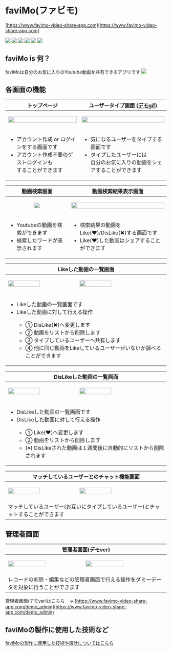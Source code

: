 # faviMo(ファビモ)
[https://www.favimo-video-share-app.com](https://www.favimo-video-share-app.com)

<img src="https://img.shields.io/badge/Rails-v6.0.3.6-red"> <img src="https://img.shields.io/badge/ruby-v2.6.4-red"> <img src="https://img.shields.io/badge/rbenv-v1.1.2-red"> <img src="https://img.shields.io/badge/Node.js-v14.16.1-green"> <img src="https://img.shields.io/badge/nvm-v14.16.1-green"> <img src="https://img.shields.io/badge/yarn-v1.22.5-lightblue"> 

## faviMo is 何？
faviMoは自分のお気に入りのYoutube動画を共有できるアプリです
<a align="center">
<img src="https://i.gyazo.com/cda03723ab1b3467a6b8345f844be440.png">
</a>

## 各画面の機能
| トップページ | ユーザータイプ画面 ([デモgif]()) |
| --- | --- |
| <p align="center"><img src="https://i.gyazo.com/0991b86d49a3ec2c3dd6c99f158ab858.png" width="100%"></p> | <p align="center"><img src="https://i.gyazo.com/e3c4a651987517083d9d4d825f32d3eb.png" width="100%"></p> |
| <ul><li>アカウント作成 or ログインをする画面です</li><li>アカウント作成不要のゲストログインも</br>することができます</li></ul>  | <ul><li>気になるユーザーをタイプする画面です</li><li>タイプしたユーザーには</br>自分のお気に入りの動画をシェアすることができます</li></ul> |

| 動画検索画面 | 動画検索結果表示画面 |
| --- | --- |
| <p align="center"><img src="https://i.gyazo.com/4cf6b0f65a35feed5ffc71354d49669a.png"></p> | <p align="center"><img src="https://i.gyazo.com/5c857c6ac31c8d84630c123c10c62899.png" width="100%"></p> |
| <ul><li>Youtubeの動画を検索ができます</li><li>検索したワードが表示されます</li></ul>  | <ul><li>検索結果の動画をLike(❤️)/DisLike(✖︎)する画面です</li><li>Like(❤️)した動画はシェアすることができます</li></ul> |

| Likeした動画の一覧画面  |
| --- |
|<p><img src="https://i.gyazo.com/2a83ff8ef74c5f9b9a123d612ab16be4.png" width="45%" height="100%"> <img src="https://i.gyazo.com/e5b45bd5c0858ebd6707cdc159a62d9c.png" width="45%" height="100%"></p>|
| <ul><li>Likeした動画の一覧画面です</li><li>Likeした動画に対して行える操作</li><ul><li>① DisLike(✖︎)へ変更します</li><li>② 動画をリストから削除します</li><li>③ タイプしているユーザーへ共有します</li><li>④ 他に同じ動画をLikeしているユーザーがいないか調べることができます</li></ul></ul> |

| DisLikeした動画の一覧画面  |
| --- |
|<p><img src="https://i.gyazo.com/6816df0c626a67d11e64f8933dda2fda.png" width="45%" height="100%"> <img src="https://i.gyazo.com/5955f37336d1bd9c21f92669ffc1743c.png" width="45%" height="100%"></p>|
| <ul><li>DisLikeした動画の一覧画面です</li><li>DisLikeした動画に対して行える操作</li><ul><li>① Like(❤️)へ変更します</li><li>② 動画をリストから削除します</li><li>(※) DisLikeされた動画は１週間後に自動的にリストから削除されます</li></ul></ul> |

| マッチしているユーザーとのチャット機能画面  |
| --- |
|<p><img src="https://i.gyazo.com/9d0a9beb8ee115bacba1f5506f38389c.png" width="45%" height="100%"> <img src="https://i.gyazo.com/affedaaa70882288e8a294b9caabc539.png" width="45%" height="100%"></p>|
| マッチしているユーザー(お互いにタイプしているユーザー)とチャットすることができます |

## 管理者画面

| 管理者画面(デモver) |
| --- |
|<p><img src="https://i.gyazo.com/e00ef0c9514db0b96b4812e6859e42db.png" width="49%" height="100%"> <img src="https://i.gyazo.com/7209df0a8e6a0c7461b056e9271e8460.png" width="49%" height="100%"></p>|
| レコードの削除・編集などの管理者画面で行える操作をダミーデータを対象に行うことができます |
管理者画面(デモver)はこちら　→ [https://www.favimo-video-share-app.com/demo_admin](https://www.favimo-video-share-app.com/demo_admin)



## faviMoの製作に使用した技術など
[faviMoの製作に使用した技術や設計についてはこちら](app_design_document.md)

